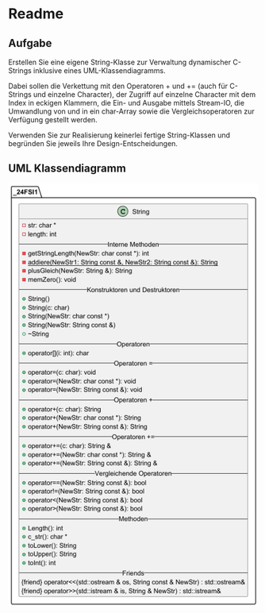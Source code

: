 # Readme
## Aufgabe
Erstellen Sie eine eigene String-Klasse zur Verwaltung dynamischer C-Strings inklusive eines UML-Klassendiagramms. 

Dabei sollen die Verkettung mit den Operatoren + und += (auch für C-Strings und einzelne Character), der Zugriff auf einzelne Character mit dem Index in eckigen Klammern, die Ein- und Ausgabe mittels Stream-IO, die Umwandlung von und in ein char-Array sowie die Vergleichsoperatoren zur Verfügung gestellt werden. 

Verwenden Sie zur Realisierung keinerlei fertige String-Klassen und begründen Sie jeweils Ihre Design-Entscheidungen.

## UML Klassendiagramm
![StringUML.png](Pics/StringUML.png)